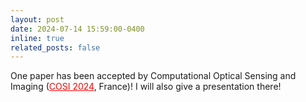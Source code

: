 ```yaml
---
layout: post
date: 2024-07-14 15:59:00-0400
inline: true
related_posts: false
---
```


One paper has been accepted by Computational Optical Sensing and Imaging (<a href="https://www.optica.org/events/congress/imaging_and_applied_optics_congress/program/computational_optical_sensing_and_imaging/)" style="color:red;">COSI 2024</a>, France)! I will also give a presentation there!
